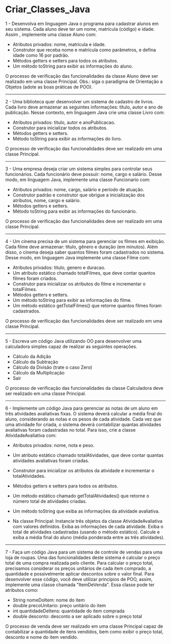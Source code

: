 # Criar_Classes_Java

1 - Desenvolva em linguagem Java o programa para cadastrar alunos em seu sistema. Cada aluno deve ter um nome, matrícula (código) e idade.
 Assim , implemente uma classe Aluno com:
- Atributos privados: nome, matricula e idade.
- Construtor que receba nome e matrícula como parâmetros, e defina idade como 16 por padrão.
- Métodos getters e setters para todos os atributos.
- Um método toString para exibir as informações do aluno.

O processo de verificação das funcionalidades da classe Aluno deve ser realizado em uma classe Principal.
Obs.: siga o paradigma de Orientação a Objetos (adote as boas práticas de POO).

---------------------------------------------------------------------------------------------------

2 -  Uma biblioteca quer desenvolver um sistema de cadastro de livros. Cada livro deve armazenar as seguintes informações: título, autor e ano de publicação.
Nesse contexto, em linguagem Java crie uma classe Livro com:
- Atributos privados: titulo, autor e anoPublicacao.
- Construtor para inicializar todos os atributos.
- Métodos getters e setters.
- Método toString para exibir as informações do livro.

O processo de verificação das funcionalidades deve ser realizado em uma classe Principal.

---------------------------------------------------------------------------------------------------

3 - Uma empresa deseja criar um sistema simples para controlar seus funcionários. Cada funcionário deve possuir: nome, cargo e salário.
Desse modo, em linguagem Java, implemente uma classe Funcionario com:
- Atributos privados: nome, cargo, salário e período de atuação.
- Construtor padrão e construtor que obrigue a inicialização dos atributos, nome, cargo e salário.
- Métodos getters e setters.
- Método toString para exibir as informações do funcionário.

O processo de verificação das funcionalidades deve ser realizado em uma classe Principal.

---------------------------------------------------------------------------------------------------

4 - Um cinema precisa de um sistema para gerenciar os filmes em exibição. Cada filme deve armazenar: título, gênero e duração (em minutos). Além disso, o cinema deseja saber quantos filmes foram cadastrados no sistema.
Desse modo, em linguagem Java implemente uma classe Filme com:
- Atributos privados: titulo, genero e duracao.
- Um atributo estático chamado totalFilmes, que deve contar quantos filmes foram criados.
- Construtor para inicializar os atributos do filme e incrementar o totalFilmes.
- Métodos getters e setters.
- Um método toString para exibir as informações do filme.
- Um método estático getTotalFilmes() que retorne quantos filmes foram cadastrados.

O processo de verificação das funcionalidades deve ser realizado em uma classe Principal.

---------------------------------------------------------------------------------------------------

5 - Escreva um código Java utilizando OO para desenvolver uma calculadora simples capaz de realizar as seguintes operações.
- Cálculo da Adição 
- Cálculo da Subtração 
- Cálculo da Divisão (trate o caso Zero) 
- Cálculo da Multiplicação 
- Sair

O processo de verificação das funcionalidades da classe Calculadora deve ser realizado em uma classe Principal.

---------------------------------------------------------------------------------------------------

6 - Implemente um código Java para gerenciar as notas de um aluno em três atividades avaliativas fixas. O sistema deverá calcular a média final do aluno, considerando as notas e os pesos de cada atividade.
Cada vez que uma atividade for criada, o sistema deverá contabilizar quantas atividades avaliativas foram cadastradas no total. Para isso, crie a classe AtividadeAvaliativa com:
- Atributos privados: nome, nota e peso.
- Um atributo estático chamado totalAtividades, que deve contar quantas atividades avaliativas foram criadas.
- Construtor para inicializar os atributos da atividade e incrementar o totalAtividades.
- Métodos getters e setters para todos os atributos.
- Um método estático chamado getTotalAtividades() que retorne o número total de atividades criadas.
- Um método toString que exiba as informações da atividade avaliativa.

- Na classe Principal:
Instancie três objetos da classe AtividadeAvaliativa com valores definidos.
Exiba as informações de cada atividade.
Exiba o total de atividades cadastradas (usando o método estático).
Calcule e exiba a média final do aluno (média ponderada entre as três atividades).

---------------------------------------------------------------------------------------------------

7 -  Faça um código Java para um sistema de controle de vendas para uma loja de roupas. Uma das funcionalidades deste sistema é calcular o preço total de uma compra realizada pelo cliente.
Para calcular o preço total, precisamos considerar os preços unitários de cada item comprado, a quantidade e possivelmente aplicar descontos sobre o valor final. Para desenvolver esse código, você deve utilizar princípios de POO, assim, implemente uma classe chamada "ItemDeVenda". Essa classe pode ter atributos como:

- String nomeDoItem: nome do item
- double precoUnitario: preço unitário do item
- int quantidadeDeItens: quantidade do item comprada
- double desconto: desconto a ser aplicado sobre o preço total 

 O processo de venda deve ser realizado em uma classe Principal capaz de contabilizar a quantidade de itens vendidos, bem como exibir o preço total, desconto e nome do item vendido.

